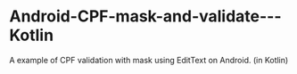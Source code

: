 # Android-CPF-mask-and-validate---Kotlin
A example of CPF validation with mask using EditText on Android. (in Kotlin)
